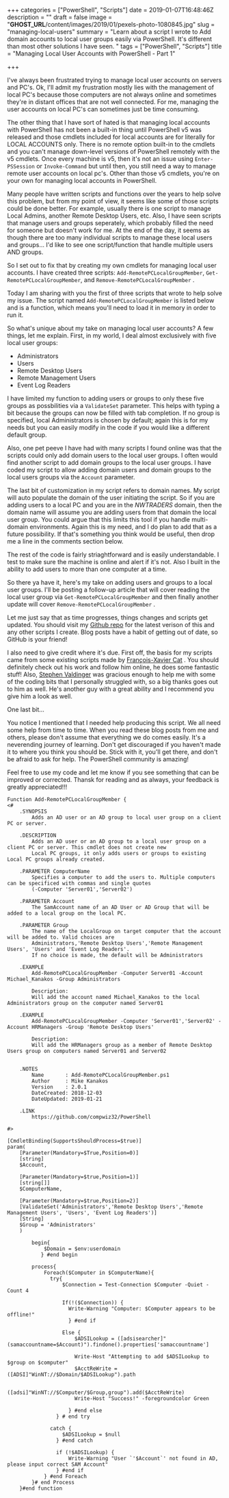 +++
categories = ["PowerShell", "Scripts"]
date = 2019-01-07T16:48:46Z
description = ""
draft = false
image = "__GHOST_URL__/content/images/2019/01/pexels-photo-1080845.jpg"
slug = "managing-local-users"
summary = "Learn about a script I wrote to Add domain accounts to local user groups easily via PowerShell. It's different than most other solutions I have seen. "
tags = ["PowerShell", "Scripts"]
title = "Managing Local User Accounts with PowerShell - Part 1"

+++


I've always been frustrated trying to manage local user accounts on servers and PC's. Ok, I'll admit my frustration mostly lies with the management of local PC's because those computers are not always online and sometimes they're in distant offices that are not well connected. For me, managing the user accounts on local PC's can sometimes just be time consuming. 

The other thing that I have sort of hated is that managing local accounts with PowerShell has not been a built-in thing until PowerShell v5 was released and those cmdlets included for local accounts are for literally for LOCAL ACCOUNTS only. There is no remote option built-in to the cmdlets and you can't manage down-level versions of PowerShell remotely with the v5 cmdlets. Once every machine is v5, then it's not an issue using `Enter-PSSession` or `Invoke-Command` but until then, you still need a way to manage remote user accounts on local pc's. Other than those v5 cmdlets, you're on your own for managing local accounts in PowerShell.

Many people have written scripts and functions over the years to help solve this problem, but from my point of view, it seems like some of those scripts could be done better. For example, usually there is one script to manage Local Admins, another Remote Desktop Users, etc. Also, I have seen scripts that manage users and groups seperately, which probably filled the need for someone but doesn't work for me. At the end of the day, it seems as though there are too many individual scripts to manage these local users and groups... I'd like to see one script/function that handle multiple users AND groups. 

So I set out to fix that by creating my own cmdlets for managing local user accounts. I have created three scripts:  `Add-RemotePCLocalGroupMember`, `Get-RemotePCLocalGroupMember`, and `Remove-RemotePCLocalGroupMember` . 


Today I am sharing with you the first of three scripts that wrote to help solve my issue. The script named `Add-RemotePCLocalGroupMember` is listed below and is a function, which means you'll need to load it in memory in order to run it. 

So what's unique about my take on managing local user accounts? A few things, let me explain. First, in my world, I deal almost exclusively with five local user groups:

- Administrators
- Users
- Remote Desktop Users
- Remote Management Users
- Event Log Readers

I have limited my function to adding users or groups to only these five groups as possbilities via a `ValidateSet` parameter. This helps with typing a bit because the groups can now be filled with tab completion. If no group is specified, local Administrators is chosen by default; again this is for my needs but you can easily modify in the code if you would like a different default group. 

Also, one pet peeve I have had with many scripts I found online was that the scripts could only add domain users to the local user groups. I often would find another script to add domain groups to the local user groups. I have coded my script to allow adding domain users and domain groups to the local users groups via the `Account` parameter.

The last bit of customization in my script refers to domain names. My script will auto populate the domain of the user initiating the script. So if you are adding users to a local PC and you are in the *NWTRADERS* domain, then the domain name will assume you are adding users from that domain the local user group. You could argue that this limits this tool if you handle multi-domain environments. Again this is my need, and I do plan to add that as a future possibility. If that's something you think would be useful, then drop me a line in the comments section below. 

The rest of the code is fairly striaghtforward and is easily understandable. I test to make sure the machine is online and alert if it's not. Also I built in the ability to add users to more than one computer at a time. 

So there ya have it, here's my take on adding users and groups to a local user groups. I'll be posting a follow-up article that will cover reading the local user group via `Get-RemotePCLocalGroupMember` and then finally another update will cover `Remove-RemotePCLocalGroupMember` . 

Let me just say that as time progresses, things changes and scripts get updated. You should visit my [Github repo](https://github.com/compwiz32) for the latest verison of this and any other scripts I create. Blog posts have a habit of getting out of date, so GitHub is your friend!

I also need to give credit where it's due. First off, the basis for my scripts came from some existing scripts made by [François-Xavier Cat](https://twitter.com/LazyWinAdm) . You should definitely check out his work and follow him online, he does some fantastic stuff! Also, [Stephen Valdinger](https://twitter.com/steviecoaster) was gracious enough to help me with some of the coding bits that I personally struggled with, so a big thanks goes out to him as well. He's another guy with a great ability and I recommend you give  him a look as well. 

One last bit... 

You notice I mentioned that I needed help producing this script. We all need some help from time to time. When you read these blog posts from me and others, please don't assume that everything we do comes easily. It's a neverending journey of learning. Don't get discouraged if you haven't made it to where you think you should be. Stick with it, you'll get there, and don't be afraid to ask for help. The PowerShell community is amazing!


Feel free to use my code and let me know if you see something that can be improved or corrected. Thansk for reading and as always, your feedback is greatly appreciated!!!

```
Function Add-RemotePCLocalGroupMember {
<#
    .SYNOPSIS
        Adds an AD user or an AD group to local user group on a client PC or server.

    .DESCRIPTION
        Adds an AD user or an AD group to a local user group on a client PC or server. This cmdlet does not create new
        Local PC groups, it only adds users or groups to existing Local PC groups already created.

    .PARAMETER ComputerName
        Specifies a computer to add the users to. Multiple computers can be specificed with commas and single quotes
        (-Computer 'Server01','Server02')

    .PARAMETER Account
        The SamAccount name of an AD User or AD Group that will be added to a local group on the local PC.

    .PARAMETER Group
        The name of the LocalGroup on target computer that the account will be added to. Valid choices are
        Administrators,'Remote Desktop Users','Remote Management Users', 'Users' and 'Event Log Readers'.
        If no choice is made, the default will be Administrators

    .EXAMPLE
        Add-RemotePCLocalGroupMember -Computer Server01 -Account Michael_Kanakos -Group Administrators

        Description:
        Will add the account named Michael_Kanakos to the local Administrators group on the computer named Server01

    .EXAMPLE
        Add-RemotePCLocalGroupMember -Computer 'Server01','Server02' -Account HRManagers -Group 'Remote Desktop Users'

        Description:
        Will add the HRManagers group as a member of Remote Desktop Users group on computers named Server01 and Server02


    .NOTES
        Name       : Add-RemotePCLocalGroupMember.ps1
        Author     : Mike Kanakos
        Version    : 2.0.1
        DateCreated: 2018-12-03
        DateUpdated: 2019-01-21

    .LINK
        https://github.com/compwiz32/PowerShell

#>

[CmdletBinding(SupportsShouldProcess=$true)]
param(
    [Parameter(Mandatory=$True,Position=0)]
    [string]
    $Account,

    [Parameter(Mandatory=$true,Position=1)]
    [string[]]
    $ComputerName,

    [Parameter(Mandatory=$true,Position=2)]
    [ValidateSet('Administrators','Remote Desktop Users','Remote Management Users', 'Users', 'Event Log Readers')]
    [String]
    $Group = 'Administrators'
    )

        begin{
            $Domain = $env:userdomain
           } #end begin

        process{
            Foreach($Computer in $ComputerName){
              try{
                  $Connection = Test-Connection $Computer -Quiet -Count 4

                  If(!($Connection)) {
                    Write-Warning "Computer: $Computer appears to be offline!"
                    } #end if

                  Else {
                      $ADSILookup = ([adsisearcher]"(samaccountname=$Account)").findone().properties['samaccountname']

                      Write-Host "Attempting to add $ADSILookup to $group on $computer"
                      $AcctReWrite = ([ADSI]"WinNT://$Domain/$ADSILookup").path

                      ([adsi]"WinNT://$Computer/$Group,group").add($AcctReWrite)
                      Write-Host "Success!" -foregroundcolor Green

                    } #end else
                } # end try

              catch {
                  $ADSILookup = $null
                } #end catch

                if (!$ADSILookup) {
                    Write-Warning "User `'$Account`' not found in AD, please input correct SAM Account"
                } #end if
            } #end Foreach
        }# end Process
    }#end function
```



